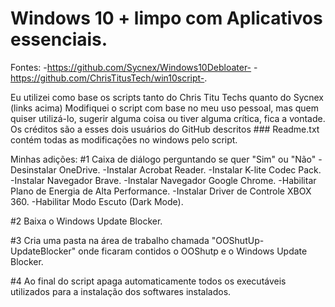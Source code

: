 # Windows 10 + limpo com Aplicativos essenciais.


Fontes: -https://github.com/Sycnex/Windows10Debloater- -https://github.com/ChrisTitusTech/win10script-.

Eu utilizei como base os scripts tanto do Chris Titu Techs quanto do Sycnex (links acima)
Modifiquei o script com base no meu uso pessoal, mas quem quiser utilizá-lo, sugerir alguma coisa ou tiver alguma crítica, fica a vontade.
Os créditos são a esses dois usuários do GitHub descritos ###
Readme.txt contém todas as modificações no windows pelo script.


Minhas adições:
#1 Caixa de diálogo perguntando se quer "Sim" ou "Não"
-Desinstalar OneDrive.
-Instalar Acrobat Reader.
-Instalar K-lite Codec Pack.
-Instalar Navegador Brave.
-Instalar Navegador Google Chrome.
-Habilitar Plano de Energia de Alta Performance.
-Instalar Driver de Controle XBOX 360.
-Habilitar Modo Escuto (Dark Mode).

#2 Baixa o Windows Update Blocker.

#3 Cria uma pasta na área de trabalho chamada "OOShutUp-UpdateBlocker"
onde ficaram contidos o OOShutp e o Windows Update Blocker.

#4 Ao final do script apaga automaticamente todos os executáveis utilizados
para a instalação dos softwares instalados.


